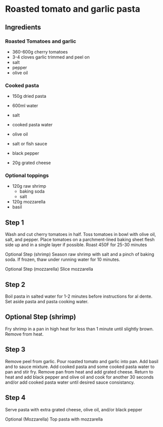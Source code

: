# Roasted tomato and garlic pasta

## Ingredients

### Roasted Tomatoes and garlic
- 360-600g cherry tomatoes
- 3-4 cloves garlic trimmed and peel on
- salt
- pepper
- olive oil

### Cooked pasta
- 150g dried pasta
- 600ml water
- salt

- cooked pasta water
- olive oil
- salt or fish sauce
- black pepper
- 20g grated cheese

### Optional toppings
- 120g raw shrimp
    - baking soda
    - salt
- 120g mozzarella
- basil

## Step 1
Wash and cut cherry tomatoes in half. Toss tomatoes in bowl with olive oil, salt, and pepper. Place tomatoes on a parchment-lined baking sheet flesh side up and in a single layer if possible. Roast 450F for 25-30 minutes

Optional Step (shrimp)
Season raw shrimp with salt and a pinch of baking soda. If frozen, thaw under running water for 10 minutes.

Optional Step (mozzarella)
Slice mozzarella

## Step 2
Boil pasta in salted water for 1-2 minutes before instructions for al dente. Set aside pasta and pasta cooking water.

## Optional Step (shrimp)
Fry shrimp in a pan in high heat for less than 1 minute until slightly brown. Remove from heat.

## Step 3
Remove peel from garlic. Pour roasted tomato and garlic into pan. Add basil and to sauce mixture. Add cooked pasta and some cooked pasta water to pan and stir fry.  Remove pan from heat and add grated cheese. Return to heat and add black pepper and olive oil and cook for another 30 seconds and/or add cooked pasta water until desired sauce consistancy.

## Step 4
Serve pasta with extra grated cheese, olive oil, and/or black pepper

Optional (Mozzarella)
Top pasta with mozzarella

